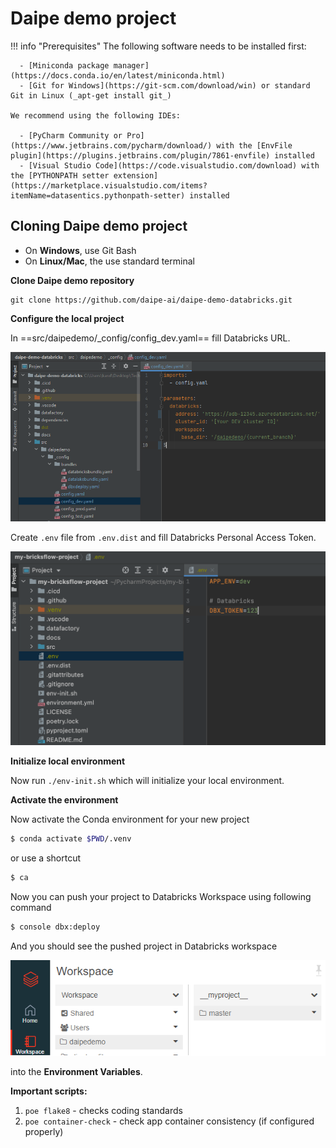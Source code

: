 # Daipe demo project

!!! info "Prerequisites"
    The following software needs to be installed first:

      - [Miniconda package manager](https://docs.conda.io/en/latest/miniconda.html)
      - [Git for Windows](https://git-scm.com/download/win) or standard Git in Linux (_apt-get install git_)
      
    We recommend using the following IDEs:
    
      - [PyCharm Community or Pro](https://www.jetbrains.com/pycharm/download/) with the [EnvFile plugin](https://plugins.jetbrains.com/plugin/7861-envfile) installed
      - [Visual Studio Code](https://code.visualstudio.com/download) with the [PYTHONPATH setter extension](https://marketplace.visualstudio.com/items?itemName=datasentics.pythonpath-setter) installed

## Cloning Daipe demo project

* On **Windows**, use Git Bash
* On **Linux/Mac**, the use standard terminal

**Clone Daipe demo repository**

```
git clone https://github.com/daipe-ai/daipe-demo-databricks.git
```

**Configure the local project**

In ==src/daipedemo/_config/config_dev.yaml== fill Databricks URL.

![](images/bricks_config.png)

Create `.env` file from `.env.dist` and fill Databricks Personal Access Token.

![](images/bricks_env_file.png)

**Initialize local environment**

Now run `./env-init.sh` which will initialize your local environment.

**Activate the environment**

Now activate the Conda environment for your new project

```bash
$ conda activate $PWD/.venv
```

or use a shortcut

```bash
$ ca
```

Now you can push your project to Databricks Workspace using following command

```bash
$ console dbx:deploy
```

And you should see the pushed project in Databricks workspace

![](images/pushed_daipedemo_project.png)


into the **Environment Variables**.

**Important scripts:**

1. ```poe flake8``` - checks coding standards
1. ```poe container-check``` - check app container consistency (if configured properly)
